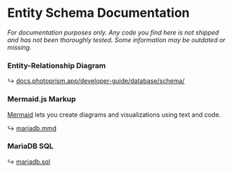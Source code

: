 # Entity Schema Documentation

*For documentation purposes only. Any code you find here is not shipped and has not been thoroughly tested. Some information may be outdated or missing.*

### Entity-Relationship Diagram

↪ [docs.photoprism.app/developer-guide/database/schema/](https://docs.photoprism.app/developer-guide/database/schema/)

###  Mermaid.js Markup

[Mermaid](https://mermaid-js.github.io/) lets you create diagrams and visualizations using text and code.

↪ [mariadb.mmd](mariadb.mmd)

### MariaDB SQL

↪ [mariadb.sql](mariadb.sql)
